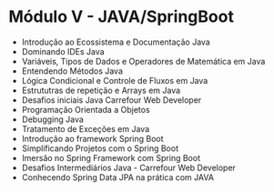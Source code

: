 # Módulo V - JAVA/SpringBoot

- Introdução ao Ecossistema e Documentação Java
- Dominando IDEs Java
- Variáveis, Tipos de Dados e Operadores de Matemática em Java
- Entendendo Métodos Java
- Lógica Condicional e Controle de Fluxos em Java
- Estrututras de repetição e Arrays em Java
- Desafios iniciais Java  Carrefour Web Developer
- Programação Orientada a Objetos
- Debugging Java
- Tratamento de Exceções em Java
- Introdução ao framework Spring Boot
- Simplificando Projetos com o Spring Boot
- Imersão no Spring Framework com Spring Boot
- Desafios Intermediários Java - Carrefour Web Developer
- Conhecendo Spring Data JPA na prática com JAVA